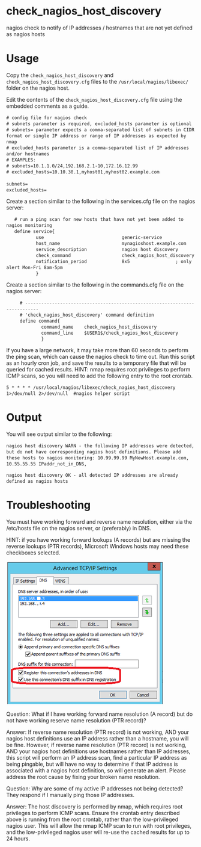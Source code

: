 # check_nagios_host_discovery
nagios check to notify of IP addresses / hostnames that are not yet defined as nagios hosts

# Usage

Copy the ```check_nagios_host_discovery``` and ```check_nagios_host_discovery.cfg``` files to the ```/usr/local/nagios/libexec/``` folder on the nagios host.

Edit the contents of the ```check_nagios_host_discovery.cfg``` file using the embedded comments as a guide.
```
# config file for nagios check
# subnets parameter is required, excluded_hosts parameter is optional
# subnets= parameter expects a comma-separated list of subnets in CIDR format or single IP address or range of IP addresses as expected by nmap
# excluded_hosts parameter is a comma-separated list of IP addresses and/or hostnames
# EXAMPLES:
# subnets=10.1.1.0/24,192.168.2.1-10,172.16.12.99
# excluded_hosts=10.10.30.1,myhost01,myhost02.example.com

subnets=
excluded_hosts=
```

Create a section similar to the following in the services.cfg file on the nagios server:
```
   # run a ping scan for new hosts that have not yet been added to nagios monitoring
   define service{
           use                             generic-service
           host_name                       mynagioshost.example.com
           service_description             nagios host discovery
           check_command                   check_nagios_host_discovery
           notification_period             8x5                 ; only alert Mon-Fri 8am-5pm
           }
```

Create a section similar to the following in the commands.cfg file on the nagios server:
```
     # ---------------------------------------------------------------------------
     # 'check_nagios_host_discovery' command definition
     define command{
             command_name    check_nagios_host_discovery
             command_line    $USER1$/check_nagios_host_discovery
             }
```

If you have a large network, it may take more than 60 seconds to perform the ping scan, which can cause the nagios check to time out.
Run this script as an hourly cron job, and save the results to a temporary file that will be queried for cached results.  HINT: nmap requires root privileges to perform ICMP scans, so you will need to add the following entry to the root crontab.
```
5 * * * * /usr/local/nagios/libexec/check_nagios_host_discovery 1>/dev/null 2>/dev/null  #nagios helper script    
```

# Output

You will see output similar to the following:
```
nagios host discovery WARN - the following IP addresses were detected, but do not have corresponding nagios host definitions. Please add these hosts to nagios monitoring: 10.99.99.99 MyNewHost.example.com, 10.55.55.55 IPaddr_not_in_DNS,  
```

```
nagios host discovery OK - all detected IP addresses are already defined as nagios hosts
```

# Troubleshooting

You must have working forward and reverse name resolution, either via the /etc/hosts file on the nagios server, or (preferably) in DNS.

HINT: if you have working forward lookups (A records) but are missing the reverse lookups (PTR records), Microsoft Windows hosts may need these checkboxes selected.

<img src=images/dns_ptr.png>


Question: What if I have working forward name resolution (A record) but do not have working reserve name resolution (PTR record)?

Answer: If reverse name resolution (PTR record) is not working, AND your nagios host definitions use an IP address rather than a hostname, you will be fine.  However, if reverse name resolution (PTR record) is not working, AND your nagios host definitions use hostnames rather than IP addresses, this script will perform an IP address scan, find a particular IP address as being pingable, but will have no way to determine if that IP address is associated with a nagios host definition, so will generate an alert.  Please address the root cause by fixing your broken name resolution.


Question: Why are some of my active IP addresses not being detected?  They respond if I manually ping those IP addresses.

Answer: The host discovery is performed by nmap, which requires root privileges to perform ICMP scans.  Ensure the crontab entry described above is running from the root crontab, rather than the low-privileged nagios user.  This will allow the nmap ICMP scan to run with root privileges, and the low-privileged nagios user will re-use the cached results for up to 24 hours.
